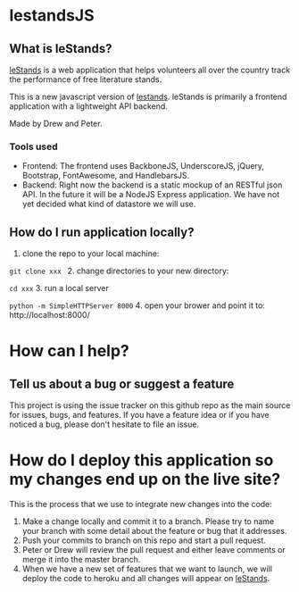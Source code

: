 lestandsJS
==========

## What is leStands?
[leStands](http://lestands.com) is a web application that helps volunteers all over the country track the performance of free literature stands.

This is a new javascript version of [lestands](http://lestands.com). leStands is primarily a frontend application with a lightweight API backend.

Made by Drew and Peter.

### Tools used
* Frontend: The frontend uses BackboneJS, UnderscoreJS, jQuery, Bootstrap, FontAwesome, and HandlebarsJS.
* Backend: Right now the backend is a static mockup of an RESTful json API. In the future it will be a NodeJS Express application. We have not yet decided what kind of datastore we will use.

## How do I run application locally?
1. clone the repo to your local machine:

  `git clone xxx `
2. change directories to your new directory:

  `cd xxx`
3. run a local server

  ` python -m SimpleHTTPServer 8000 `
4. open your brower and point it to: http://localhost:8000/

# How can I help?
## Tell us about a bug or suggest a feature
This project is using the issue tracker on this github repo as the main source for issues, bugs, and features. If you have a feature idea or if you have noticed a bug, please don't hesitate to file an issue.

# How do I deploy this application so my changes end up on the live site?
This is the process that we use to integrate new changes into the code:
1. Make a change locally and commit it to a branch. Please try to name your branch with some detail about the feature or bug that it addresses.
2. Push your commits to branch on this repo and start a pull request.
3. Peter or Drew will review the pull request and either leave comments or merge it into the master branch.
4. When we have a new set of features that we want to launch, we will deploy the code to heroku and all changes will appear on [leStands](http://leStands.com).
